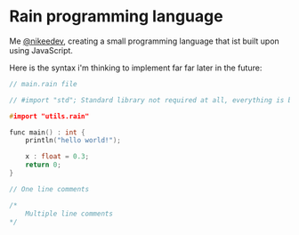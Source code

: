 # Rain programming language

Me [@nikeedev](https://github.com/nikeedev), creating a small programming language that ist built upon using JavaScript. 

Here is the syntax i'm thinking to implement far far later in the future:

```c++
// main.rain file

// #import "std"; Standard library not required at all, everything is built-in

#import "utils.rain"

func main() : int {
    println("hello world!");

    x : float = 0.3;
    return 0;
}

// One line comments

/* 
    Multiple line comments
*/


```
